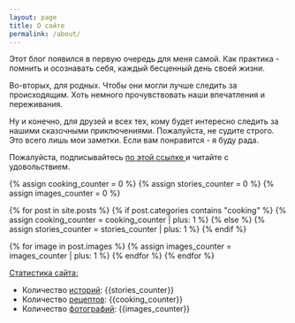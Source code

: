 ```yaml
---
layout: page
title: О сайте
permalink: /about/
---
```

Этот блог появился в первую очередь для меня самой. Как практика - помнить и осознавать себя, каждый бесценный день своей жизни. 

Во-вторых, для родных. Чтобы они могли лучше следить за происходящим. Хоть немного прочувствовать наши впечатления и переживания. 

Ну и конечно, для друзей и всех тех, кому будет интересно следить за нашими сказочными приключениями. 
Пожалуйста, не судите строго. Это всего лишь мои заметки. Если вам понравится - я буду рада. 

Пожалуйста, подписывайтесь <a href="http://karmelalla.com/subscribe/" target="_blank"> по этой ссылке </a> и читайте с удовольствием.

{% assign cooking_counter = 0 %}
{% assign stories_counter = 0 %}
{% assign images_counter = 0 %}

{% for post in site.posts %}
  {% if post.categories contains "cooking" %}
    {% assign cooking_counter = cooking_counter | plus: 1 %}
  {% else %}
    {% assign stories_counter = stories_counter | plus: 1 %}
  {% endif %}
  
  {% for image in post.images %}
    {% assign images_counter = images_counter | plus: 1 %}
  {% endfor %}
{% endfor %}

<u>Статистика сайта:</u>
<ul>
  <li>Количество <a href="/">историй</a>: {{stories_counter}}</li>
  <li>Количество <a href="/cooking/">рецептов</a>: {{cooking_counter}}</li> 
  <li>Количество <a href="/gallery/">фотографий</a>: {{images_counter}}</li>
</ul>
